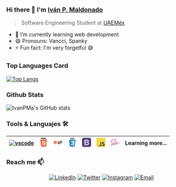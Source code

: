 ### Hi there 👋 I'm [Iván P. Maldonado](https://www.linkedin.com/in/iv%C3%A1n-pacheco-maldonado-94b307195/)
> Software Engineering Student at [UAEMéx](https://www.uaemex.mx/)
- 🌱 I’m currently learning web development
- 😄 Pronouns: Vancci, Spanky
- ⚡ Fun fact: I'm very forgetful 😅

### Top Languages Card
[![Top Langs](https://github-readme-stats.vercel.app/api/top-langs/?username=IvanPMa&layout=compact)](https://github.com/IvanPMa/github-readme-stats)

### Github Stats
<!--Agregar contribuciones privadas al total de commits contados al GithubStats-->
![IvanPMa's GitHub stats](https://github-readme-stats.vercel.app/api?username=IvanPMa&count_private=true&theme=dracula)

### Tools & Languajes 🛠️

| [<img src="https://upload.wikimedia.org/wikipedia/commons/thumb/2/2d/Visual_Studio_Code_1.18_icon.svg/1200px-Visual_Studio_Code_1.18_icon.svg.png" alt="vscode" width="24">](https://code.visualstudio.com/) | [<img src="https://raw.githubusercontent.com/github/explore/80688e429a7d4ef2fca1e82350fe8e3517d3494d/topics/html/html.png" alt="HTML" width="24">](https://developer.mozilla.org/es/docs/Web/HTML) | [<img src="https://raw.githubusercontent.com/github/explore/80688e429a7d4ef2fca1e82350fe8e3517d3494d/topics/git/git.png" alt="Git" width="24">](https://git-scm.com/) | [<img src="https://raw.githubusercontent.com/github/explore/80688e429a7d4ef2fca1e82350fe8e3517d3494d/topics/css/css.png" alt="CSS" width="24">](https://developer.mozilla.org/es/docs/Web/CSS)  |  [<img src="https://raw.githubusercontent.com/github/explore/80688e429a7d4ef2fca1e82350fe8e3517d3494d/topics/bootstrap/bootstrap.png" alt="Bootstrap" width="24">](https://getbootstrap.com/) |  [<img src="https://raw.githubusercontent.com/github/explore/80688e429a7d4ef2fca1e82350fe8e3517d3494d/topics/javascript/javascript.png" alt="JavaScript" width="24">](https://developer.mozilla.org/es/docs/Web/JavaScript) | [<img src="https://raw.githubusercontent.com/github/explore/80688e429a7d4ef2fca1e82350fe8e3517d3494d/topics/sass/sass.png" alt="SASS" width="24">](https://sass-lang.com/) | Learning more...
|---|---|---|---|---|---|---|---|

### Reach me 📫 

<p align="center">
<a href="https://www.linkedin.com/in/ivanpma/" target="_blank"><img alt="LinkedIn" src="https://img.shields.io/badge/LinkedIn-@ivanpma-blue?style=for-the-badge&logo=linkedin"></a>
<a href="https://twitter.com/vanccipm" target="_blank"><img alt="Twitter" src="https://img.shields.io/twitter/follow/vanccipm?style=for-the-badge"></a>
<a href="https://www.instagram.com/pmal_ivan_/" target="_blank"><img alt="Instagram" src="https://img.shields.io/badge/Instagram-@pmal_ivan_-e43182?style=for-the-badge&logo=instagram"></a>
<a href="mailto:pachecomaldonadoivan@gmail.com"><img alt="Email" src="https://img.shields.io/badge/Email-pachecomaldonadoivan@gmail.com-blue?style=for-the-badge&logo=gmail"></a>

</p>
